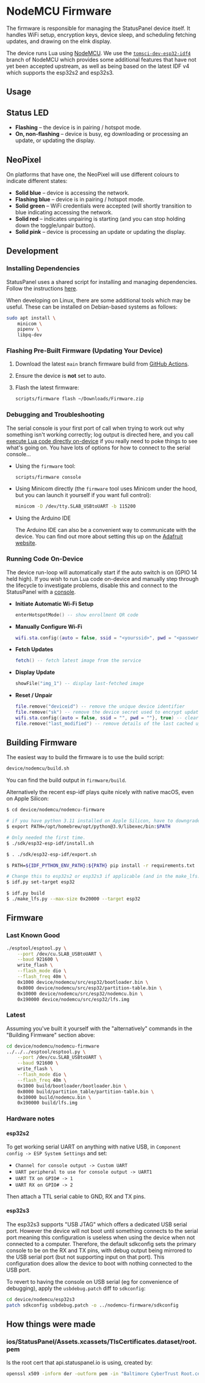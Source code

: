 # NodeMCU Firmware

The firmware is responsible for managing the StatusPanel device itself. It handles WiFi setup, encryption keys, device sleep, and scheduling fetching updates, and drawing on the eInk display.

The device runs Lua using [NodeMCU](https://nodemcu.readthedocs.io/en/dev-esp32-idf4/). We use the [`tomsci-dev-esp32-idf4`](https://github.com/tomsci/nodemcu-firmware/tree/tomsci-dev-esp32-idf4) branch of NodeMCU which provides some additional features that have not yet been accepted upstream, as well as being based on the latest IDF v4 which supports the esp32s2 and esp32s3.

## Usage

## Status LED

- **Flashing** – the device is in pairing / hotspot mode.
- **On, non-flashing** – device is busy, eg downloading or processing an update, or updating the display.

## NeoPixel

On platforms that have one, the NeoPixel will use different colours to indicate different states:

- **Solid blue** – device is accessing the network.
- **Flashing blue** – device is in pairing / hotspot mode.
- **Solid green** – WiFi credentials were accepted (will shortly transition to blue indicating accessing the network.
- **Solid red** – indicates unpairing is starting (and you can stop holding down the toggle/unpair button).
- **Solid pink** – device is processing an update or updating the display.

## Development

### Installing Dependencies

StatusPanel uses a shared script for installing and managing dependencies. Follow the instructions [here](/README.markdown#installing-dependencies).

When developing on Linux, there are some additional tools which may be useful. These can be installed on Debian-based systems as follows:

```bash
sudo apt install \
    minicom \
    pipenv \
    libpq-dev
```

### Flashing Pre-Built Firmware (Updating Your Device)

1. Download the latest `main` branch firmware build from [GitHub Actions](https://github.com/inseven/statuspanel/actions/workflows/build.yaml).

2. Ensure the device is **not** set to auto.

3. Flash the latest firmware:

   ```bash
   scripts/firmware flash ~/Downloads/Firmware.zip
   ```

### Debugging and Troubleshooting

The serial console is your first port of call when trying to work out why something isn't working correctly; log output is directed here, and you call [execute Lua code directly on-device](#running-code-on-device) if you really need to poke things to see what's going on. You have lots of options for how to connect to the serial console...

- Using the `firmware` tool:

  ```bash
  scripts/firmware console
  ```

- Using Minicom directly (the `firmware` tool uses Minicom under the hood, but you can launch it yourself if you want full control):

  ```bash
  minicom -D /dev/tty.SLAB_USBtoUART -b 115200
  ```

- Using the Arduino IDE

  The Arduino IDE can also be a convenient way to communicate with the device. You can find out more about setting this up on the [Adafruit website](https://learn.adafruit.com/adafruit-huzzah32-esp32-feather/using-with-arduino-ide).

### Running Code On-Device

The device run-loop will automatically start if the auto switch is on (GPIO 14 held high). If you wish to run Lua code on-device and manually step through the lifecycle to investigate problems, disable this and connect to the StatusPanel with a [console](#debugging-and-troubleshooting).

- **Initiate Automatic Wi-Fi Setup**

  ```lua
  enterHotspotMode() -- show enrollment QR code
  ```

- **Manually Configure Wi-Fi**

  ```lua
  wifi.sta.config({auto = false, ssid = "<yourssid>", pwd = "<password>"}, true)
  ```

- **Fetch Updates**

  ```lua
  fetch() -- fetch latest image from the service
  ```

- **Display Update**

  ```lua
  showFile("img_1") -- display last-fetched image
  ```

- **Reset / Unpair**

  ```lua
  file.remove("deviceid") -- remove the unique device identifier
  file.remove("sk") -- remove the device secret used to encrypt updates
  wifi.sta.config({auto = false, ssid = "", pwd = ""}, true) -- clear the WiFi details
  file.remove("last_modified") -- remove details of the last cached update
  ```

## Building Firmware

The easiest way to build the firmware is to use the build script:

```bash
device/nodemcu/build.sh
```

You can find the build output in `firmware/build`.

Alternatively the recent esp-idf plays quite nicely with native macOS, even on Apple Silicon:

```bash
$ cd device/nodemcu/nodemcu-firmware

# if you have python 3.11 installed on Apple Silicon, have to downgrade...
$ export PATH=/opt/homebrew/opt/python@3.9/libexec/bin:$PATH

# Only needed the first time.
$ ./sdk/esp32-esp-idf/install.sh

$ . ./sdk/esp32-esp-idf/export.sh

$ PATH=${IDF_PYTHON_ENV_PATH}:${PATH} pip install -r requirements.txt

# Change this to esp32s2 or esp32s3 if applicable (and in the make_lfs.py call below)
$ idf.py set-target esp32

$ idf.py build
$ ./make_lfs.py --max-size 0x20000 --target esp32
```

## Firmware

### Last Known Good

```bash
./esptool/esptool.py \
    --port /dev/cu.SLAB_USBtoUART \
    --baud 921600 \
    write_flash \
    --flash_mode dio \
    --flash_freq 40m \
    0x1000 device/nodemcu/src/esp32/bootloader.bin \
    0x8000 device/nodemcu/src/esp32/partition-table.bin \
    0x10000 device/nodemcu/src/esp32/nodemcu.bin \
    0x190000 device/nodemcu/src/esp32/lfs.img
```

### Latest

Assuming you've built it yourself with the "alternatively" commands in the "Building Firmware" section above:

```bash
cd device/nodemcu/nodemcu-firmware
../../../esptool/esptool.py \
    --port /dev/cu.SLAB_USBtoUART \
    --baud 921600 \
    write_flash \
    --flash_mode dio \
    --flash_freq 40m \
    0x1000 build/bootloader/bootloader.bin \
    0x8000 build/partition_table/partition-table.bin \
    0x10000 build/nodemcu.bin \
    0x190000 build/lfs.img
```

### Hardware notes

#### esp32s2

To get working serial UART on anything with native USB, in `Component config -> ESP System Settings` and set:

* `Channel for console output -> Custom UART`
* `UART peripheral to use for console output -> UART1`
* `UART TX on GPIO# -> 1`
* `UART RX on GPIO# -> 2`

Then attach a TTL serial cable to GND, RX and TX pins.

#### esp32s3

The esp32s3 supports "USB JTAG" which offers a dedicated USB serial port. However the device will not boot until something connects to the serial port meaning this configuration is useless when using the device when not connected to a computer. Therefore, the default sdkconfig sets the primary console to be on the RX and TX pins, with debug output being mirrored to the USB serial port (but not supporting input on that port). This configuration does allow the device to boot with nothing connected to the USB port.

To revert to having the console on USB serial (eg for convenience of debugging), apply the `usbdebug.patch` diff to `sdkconfig`:

```bash
cd device/nodemcu/esp32s3
patch sdkconfig usbdebug.patch -o ../nodemcu-firmware/sdkconfig
```

## How things were made

### ios/StatusPanel/Assets.xcassets/TlsCertificates.dataset/root.pem

Is the root cert that api.statuspanel.io is using, created by:

```bash
openssl x509 -inform der -outform pem -in "Baltimore CyberTrust Root.cer" -out root.pem
```
